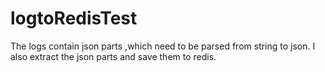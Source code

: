 # logtoRedisTest
The logs contain json parts ,which need to be parsed from string to json. I also extract the json parts and save them to redis. 
